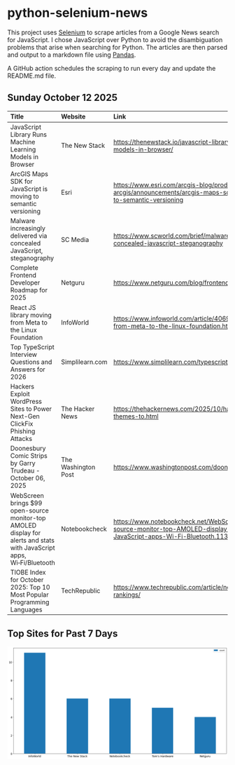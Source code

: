 # python-selenium-news

This project uses [Selenium](https://www.seleniumhq.org/) to scrape articles from a Google News search for JavaScript.
I chose JavaScript over Python to avoid the disambiguation problems that arise when searching for Python.
The articles are then parsed and output to a markdown file using [Pandas](https://pandas.pydata.org/).

A GitHub action schedules the scraping to run every day and update the README.md file.

## Sunday October 12 2025


| Title                                                                                                                  | Website             | Link                                                                                                                                                              |
|:-----------------------------------------------------------------------------------------------------------------------|:--------------------|:------------------------------------------------------------------------------------------------------------------------------------------------------------------|
| JavaScript Library Runs Machine Learning Models in Browser                                                             | The New Stack       | https://thenewstack.io/javascript-library-runs-machine-learning-models-in-browser/                                                                                |
| ArcGIS Maps SDK for JavaScript is moving to semantic versioning                                                        | Esri                | https://www.esri.com/arcgis-blog/products/js-api-arcgis/announcements/arcgis-maps-sdk-for-javascript-is-moving-to-semantic-versioning                             |
| Malware increasingly delivered via concealed JavaScript, steganography                                                 | SC Media            | https://www.scworld.com/brief/malware-increasingly-delivered-via-concealed-javascript-steganography                                                               |
| Complete Frontend Developer Roadmap for 2025                                                                           | Netguru             | https://www.netguru.com/blog/frontend-developer-roadmap                                                                                                           |
| React JS library moving from Meta to the Linux Foundation                                                              | InfoWorld           | https://www.infoworld.com/article/4069651/react-js-library-moving-from-meta-to-the-linux-foundation.html                                                          |
| Top TypeScript Interview Questions and Answers for 2026                                                                | Simplilearn.com     | https://www.simplilearn.com/typescript-interview-questions-article                                                                                                |
| Hackers Exploit WordPress Sites to Power Next-Gen ClickFix Phishing Attacks                                            | The Hacker News     | https://thehackernews.com/2025/10/hackers-exploit-wordpress-themes-to.html                                                                                        |
| Doonesbury Comic Strips by Garry Trudeau - October 06, 2025                                                            | The Washington Post | https://www.washingtonpost.com/doonesbury/strip/archive/2025/10/6                                                                                                 |
| WebScreen brings $99 open-source monitor-top AMOLED display for alerts and stats with JavaScript apps, Wi‑Fi/Bluetooth | Notebookcheck       | https://www.notebookcheck.net/WebScreen-brings-99-open-source-monitor-top-AMOLED-display-for-alerts-and-stats-with-JavaScript-apps-Wi-Fi-Bluetooth.1132411.0.html |
| TIOBE Index for October 2025: Top 10 Most Popular Programming Languages                                                | TechRepublic        | https://www.techrepublic.com/article/news-tiobe-index-language-rankings/                                                                                          |
## Top Sites for Past 7 Days

![Graph of Top Sites](https://raw.githubusercontent.com/dan-mba/python-selenium-news/main/last-week.png)
